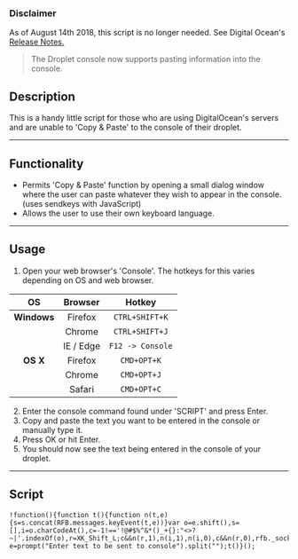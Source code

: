 ### Disclaimer
As of August 14th 2018, this script is no longer needed. See Digital Ocean's [Release Notes.](https://www.digitalocean.com/docs/release-notes/)
>The Droplet console now supports pasting information into the console. 

## Description
This is a handy little script for those who are using DigitalOcean's servers and are unable to 'Copy & Paste' to the console of their droplet. 

___

## Functionality
* Permits 'Copy & Paste' function by opening a small dialog window where the user can paste whatever they wish to appear in the console. (uses sendkeys with JavaScript)
* Allows the user to use their own keyboard language.

___

## Usage
1. Open your web browser's 'Console'. The hotkeys for this varies depending on OS and web browser. 
  
|      OS       |    Browser    |     Hotkey       |
| :-----------: |:-------------:| :---------------:|
| **Windows**   | Firefox       |  `CTRL+SHIFT+K`  |
|               | Chrome        |  `CTRL+SHIFT+J`  |
|               | IE / Edge     | `F12 -> Console` |
| **OS X**      | Firefox       |  `CMD+OPT+K`     |
|               | Chrome        |  `CMD+OPT+J`     |
|               | Safari        |  `CMD+OPT+C`     |

2. Enter the console command found under 'SCRIPT' and press Enter.
3. Copy and paste the text you want to be entered in the console or manually type it.
4. Press OK or hit Enter. 
5. You should now see the text being entered in the console of your droplet. 

___

## Script
```
!function(){function t(){function n(t,e){s=s.concat(RFB.messages.keyEvent(t,e))}var o=e.shift(),s=[],i=o.charCodeAt(),c=-1!=='!@#$%^&*()_+{}:"<>?~|'.indexOf(o),r=XK_Shift_L;c&&n(r,1),n(i,1),n(i,0),c&&n(r,0),rfb._sock.send(s),e.length>0&&setTimeout(t,10)}var e=prompt("Enter text to be sent to console").split("");t()}();
```

